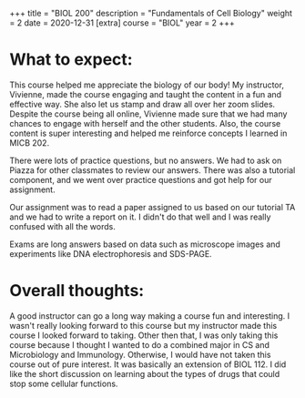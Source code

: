 +++
title = "BIOL 200"
description = "Fundamentals of Cell Biology"
weight = 2
date = 2020-12-31
[extra]
course = "BIOL"
year = 2
+++

# What to expect: 
This course helped me appreciate the biology of our body! My instructor, Vivienne, made the course engaging and taught the content in a fun and effective way. She also let us stamp and draw all over her zoom slides. Despite the course being all online, Vivienne made sure that we had many chances to engage with herself and the other students. Also, the course content is super interesting and helped me reinforce concepts I learned in MICB 202. 

There were lots of practice questions, but no answers. We had to ask on Piazza for other classmates to review our answers. There was also a tutorial component, and we went over practice questions and got help for our assignment. 

Our assignment was to read a paper assigned to us based on our tutorial TA and we had to write a report on it. I didn't do that well and I was really confused with all the words. 

Exams are long answers based on data such as microscope images and experiments like DNA electrophoresis and SDS-PAGE.

# Overall thoughts: 
A good instructor can go a long way making a course fun and interesting. I wasn't really looking forward to this course but my instructor made this course I looked forward to taking. Other then that, I was only taking this course because I thought I wanted to do a combined major in CS and Microbiology and Immunology. Otherwise, I would have not taken this course out of pure interest. It was basically an extension of BIOL 112. I did like the short discussion on learning about the types of drugs that could stop some cellular functions.
